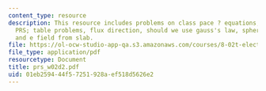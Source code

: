 ```yaml
---
content_type: resource
description: This resource includes problems on class pace ? equations; concepts;
  PRS; table problems, flux direction, should we use gauss's law, spherical shell
  and e field from slab.
file: https://ol-ocw-studio-app-qa.s3.amazonaws.com/courses/8-02t-electricity-and-magnetism-spring-2005/01eb259444f57251928aef518d5626e2_prs_w02d2.pdf
file_type: application/pdf
resourcetype: Document
title: prs_w02d2.pdf
uid: 01eb2594-44f5-7251-928a-ef518d5626e2
---
```

